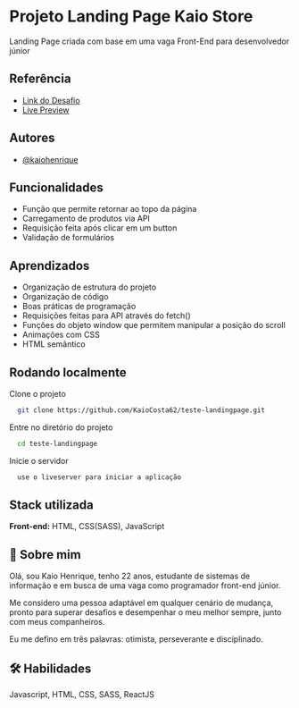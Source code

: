 
# Projeto Landing Page Kaio Store

Landing Page criada com base em uma vaga Front-End para desenvolvedor júnior
## Referência

 - [Link do Desafio](https://github.com/thiagocontaparatestes/testes-vaga-emprego/blob/main/teste-html-css-js.md)
 - [Live Preview](https://kaiocosta62.github.io/teste-landingpage/)
 

## Autores

- [@kaiohenrique](https://www.linkedin.com/in/kaio-henrique-costa/)


## Funcionalidades

- Função que permite retornar ao topo da página
- Carregamento de produtos via API
- Requisição feita após clicar em um button
- Validação de formulários


## Aprendizados

- Organização de estrutura do projeto
- Organização de código
- Boas práticas de programação
- Requisições feitas para API através do fetch()
- Funções do objeto window que permitem manipular a posição do scroll
- Animações com CSS
- HTML semântico


## Rodando localmente

Clone o projeto

```bash
  git clone https://github.com/KaioCosta62/teste-landingpage.git
```

Entre no diretório do projeto

```bash
  cd teste-landingpage
```


Inicie o servidor

```bash
  use o liveserver para iniciar a aplicação
```


## Stack utilizada

**Front-end:** HTML, CSS(SASS), JavaScript



## 🚀 Sobre mim
Olá, sou Kaio Henrique, tenho 22 anos, estudante de sistemas de informação e em busca de uma vaga como programador front-end júnior.

Me considero uma pessoa adaptável em qualquer cenário de mudança, pronto para superar desafios e desempenhar o meu melhor sempre, junto com meus companheiros.

Eu me defino em três palavras: otimista, perseverante e disciplinado.


## 🛠 Habilidades
Javascript, HTML, CSS, SASS, ReactJS

